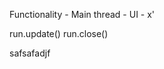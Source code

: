 Functionality 
    - Main thread
      - UI
    - x'

run.update()
run.close()













safsafadjf
